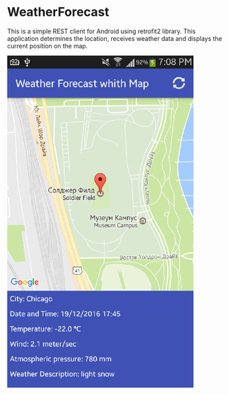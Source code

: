 # WeatherForecast

This is a simple REST client for Android using retrofit2 library.
This application determines the location, receives weather data and displays the current position on the map.

![alt text](screenshots/device1.png "partrait orientation")
